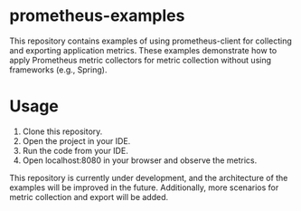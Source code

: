 # prometheus-examples
This repository contains examples of using prometheus-client for collecting and exporting application metrics. These examples demonstrate how to apply Prometheus metric collectors for metric collection without using frameworks (e.g., Spring).

# Usage
1. Clone this repository.
2. Open the project in your IDE.
3. Run the code from your IDE.
4. Open localhost:8080 in your browser and observe the metrics.

This repository is currently under development, and the architecture of the examples will be improved in the future. Additionally, more scenarios for metric collection and export will be added.

